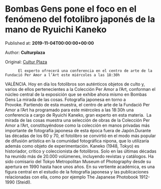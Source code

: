 
# Bombas Gens pone el foco en el fenómeno del fotolibro japonés de la mano de Ryuichi Kaneko

Published at: **2019-11-04T00:00:00+00:00**

Author: **Culturplaza**

Original: [Cultur Plaza](https://valenciaplaza.com/bombas-gens-pone-el-foco-en-el-fenomeno-del-fotolibro-japones-de-la-mano-de-ryuichi-kaneko)


        
          El experto ofrecerá una conferencia en el centro de arte de la Fundació Per Amor a l’Art este miércoles a las 18:30h
        
      
VALÈNCIA. Hoy en día los fotolibros son auténticos objetos de culto y, varios de ellos pertenecientes a la Colección Per Amor a l’Art, conforman el núcleo central de la exposición que se exhibe ahora mismo en Bombas Gens La mirada de las cosas. Fotografía japonesa en torno a Provoke. Partiendo de esta muestra, el centro de arte de la Fundació Per Amor a l’Art ha programado para este miércoles a las 18:30h una conferencia a cargo de Ryuichi Kaneko, gran experto en esta materia. 
La mirada de las cosas muestra una selección de obras de la Colección Per Amor a l’Art, constituyéndose como la colección en manos privadas más importante de fotografía japonesa de esta época fuera de Japón.Durante las décadas de los 60 y 70, el fotolibro se convirtió en el modo más popular de difusión artística en la comunidad fotográfica nipona, que lo utilizaría además como objeto de experimentación.
Kaneko (1948, Tokyo) es historiador, crítico y coleccionista de fotolibros. Solo en las últimas décadas ha reunido más de 20.000 volúmenes, incluyendo revistas y catálogos. Ha sido comisario del Tokyo Metropolitan Museum of Photography desde su apertura en 1990 hasta hace unos años. En su vertiente académica, es una figura central en el estudio de la fotografía japonesa y las publicaciones relacionadas con ella, como por ejemplo The Japanese Photobook 1912-1990 (Steidl).
